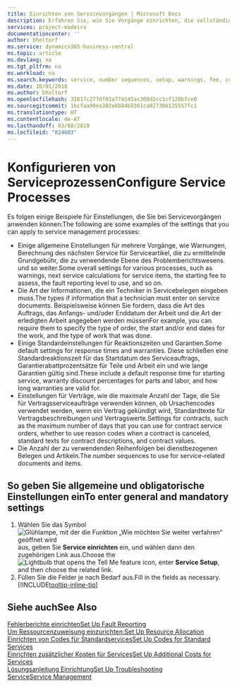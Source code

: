 ```yaml
---
title: Einrichten von Servicevorgängen | Microsoft Docs
description: Erfahren Sie, wie Sie Vorgänge einrichten, die vollständige Zufriedenheit Ihrer Debitoren mit Ihrem Debitorendienst sicherzustellen.
services: project-madeira
documentationcenter: ''
author: bholtorf
ms.service: dynamics365-business-central
ms.topic: article
ms.devlang: na
ms.tgt_pltfrm: na
ms.workload: na
ms.search.keywords: service, number sequences, setup, warnings, fee, contracts, warranties
ms.date: 10/01/2018
ms.author: bholtorf
ms.openlocfilehash: 31817c277df03a774145ac308d2cc1cf128bfce0
ms.sourcegitcommit: 1bcfaa99ea302e6b84b8361ca02730b135557fc1
ms.translationtype: HT
ms.contentlocale: de-AT
ms.lasthandoff: 03/08/2019
ms.locfileid: "824603"
---
```

# <a name="configure-service-processes"></a><span data-ttu-id="1eb78-103">Konfigurieren von Serviceprozessen</span><span class="sxs-lookup"><span data-stu-id="1eb78-103">Configure Service Processes</span></span>
<span data-ttu-id="1eb78-104">Es folgen einige Beispiele für Einstellungen, die Sie bei Servicevorgängen anwenden können:</span><span class="sxs-lookup"><span data-stu-id="1eb78-104">The following are some examples of the settings that you can apply to service management processes:</span></span>  
  
* <span data-ttu-id="1eb78-105">Einige allgemeine Einstellungen für mehrere Vorgänge, wie Warnungen, Berechnung des nächsten Service für Serviceartikel, die zu ermittelnde Grundgebühr, die zu verwendende Ebene des Problemberichtswesens und so weiter.</span><span class="sxs-lookup"><span data-stu-id="1eb78-105">Some overall settings for various processes, such as warnings, next service calculations for service items, the starting fee to assess, the fault reporting level to use, and so on.</span></span>  
* <span data-ttu-id="1eb78-106">Die Art der Informationen, die ein Techniker in Servicebelegen eingeben muss.</span><span class="sxs-lookup"><span data-stu-id="1eb78-106">The types if information that a technician must enter on service documents.</span></span> <span data-ttu-id="1eb78-107">Beispielsweise können Sie fordern, dass die Art des Auftrags, das Anfangs- und/oder Enddatum der Arbeit und die Art der erledigten Arbeit angegeben werden müssen</span><span class="sxs-lookup"><span data-stu-id="1eb78-107">For example, you can require them to specify the type of order, the start and/or end dates for the work, and the type of work that was done.</span></span>  
* <span data-ttu-id="1eb78-108">Einige Standardeinstellungen für Reaktionszeiten und Garantien.</span><span class="sxs-lookup"><span data-stu-id="1eb78-108">Some default settings for response times and warranties.</span></span> <span data-ttu-id="1eb78-109">Diese schließen eine Standardreaktionszeit für das Startdatum des Serviceauftrags, Garantierabattprozentsätze für Teile und Arbeit ein und wie lange Garantien gültig sind.</span><span class="sxs-lookup"><span data-stu-id="1eb78-109">These include a default response time for starting service, warranty discount percentages for parts and labor, and how long warranties are valid for.</span></span>  
* <span data-ttu-id="1eb78-110">Einstellungen für Verträge, wie die maximale Anzahl der Tage, die Sie für Vertragsserviceaufträge verwenden können, ob Ursachencodes verwendet werden, wenn ein Vertrag gekündigt wird, Standardtexte für Vertragsbeschreibungen und Vertragswerte.</span><span class="sxs-lookup"><span data-stu-id="1eb78-110">Settings for contracts, such as the maximum number of days that you can use for contract service orders, whether to use reason codes when a contract is canceled, standard texts for contract descriptions, and contract values.</span></span>  
* <span data-ttu-id="1eb78-111">Die Anzahl der zu verwendenden Reihenfolgen bei dienstbezogenen Belegen und Artikeln.</span><span class="sxs-lookup"><span data-stu-id="1eb78-111">The number sequences to use for service-related documents and items.</span></span>  

## <a name="to-enter-general-and-mandatory-settings"></a><span data-ttu-id="1eb78-112">So geben Sie allgemeine und obligatorische Einstellungen ein</span><span class="sxs-lookup"><span data-stu-id="1eb78-112">To enter general and mandatory settings</span></span>
1. <span data-ttu-id="1eb78-113">Wählen Sie das Symbol ![Glühlampe, mit der die Funktion „Wie möchten Sie weiter verfahren“ geöffnet wird](media/ui-search/search_small.png "Wie möchten Sie weiter verfahren?") aus, geben Sie **Service einrichten** ein, und wählen dann den zugehörigen Link aus.</span><span class="sxs-lookup"><span data-stu-id="1eb78-113">Choose the ![Lightbulb that opens the Tell Me feature](media/ui-search/search_small.png "Tell me what you want to do") icon, enter **Service Setup**, and then choose the related link.</span></span>
2. <span data-ttu-id="1eb78-114">Füllen Sie die Felder je nach Bedarf aus.</span><span class="sxs-lookup"><span data-stu-id="1eb78-114">Fill in the fields as necessary.</span></span> [!INCLUDE[tooltip-inline-tip](includes/tooltip-inline-tip_md.md)]  

## <a name="see-also"></a><span data-ttu-id="1eb78-115">Siehe auch</span><span class="sxs-lookup"><span data-stu-id="1eb78-115">See Also</span></span>  
[<span data-ttu-id="1eb78-116">Fehlerberichte einrichten</span><span class="sxs-lookup"><span data-stu-id="1eb78-116">Set Up Fault Reporting</span></span>](service-how-setup-fault-reporting.md)  
[<span data-ttu-id="1eb78-117">Um Ressourcenzuweisung einzurichten:</span><span class="sxs-lookup"><span data-stu-id="1eb78-117">Set Up Resource Allocation</span></span>](service-how-setup-resource-allocation.md)  
[<span data-ttu-id="1eb78-118">Einrichten von Codes für Standardservices</span><span class="sxs-lookup"><span data-stu-id="1eb78-118">Set Up Codes for Standard Services</span></span>](service-how-setup-service-coding.md)  
[<span data-ttu-id="1eb78-119">Einrichten zusätzlicher Kosten für Services</span><span class="sxs-lookup"><span data-stu-id="1eb78-119">Set Up Additional Costs for Services</span></span>](service-how-setup-service-costs-pricing.md)  
[<span data-ttu-id="1eb78-120">Lösungsanleitung Einrichtung</span><span class="sxs-lookup"><span data-stu-id="1eb78-120">Set Up Troubleshooting</span></span>](service-how-setup-troubleshooting.md)  
[<span data-ttu-id="1eb78-121">Service</span><span class="sxs-lookup"><span data-stu-id="1eb78-121">Service Management</span></span>](service-service.md)  
